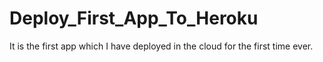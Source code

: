 # Deploy_First_App_To_Heroku
It is the first app which I have deployed in the cloud for the first time ever.
